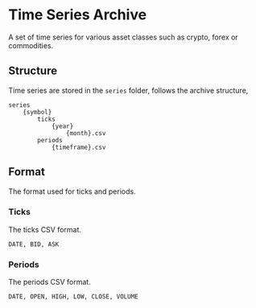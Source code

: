 # Time Series Archive
A set of time series for various asset classes such as
crypto, forex or commodities.

## Structure
Time series are stored in the `series` folder, follows the archive structure,

```
series
    {symbol}
        ticks
            {year}
                {month}.csv
        periods
            {timeframe}.csv
```

## Format
The format used for ticks and periods.

### Ticks
The ticks CSV format.

```
DATE, BID, ASK
```

### Periods
The periods CSV format.

```
DATE, OPEN, HIGH, LOW, CLOSE, VOLUME
```
